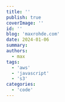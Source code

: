 ```yaml
---
title: ''
publish: true
coverImage: ''
id: ''
blog: 'maxrohde.com'
date: 2024-01-06
summary: 
authors:
  - max
tags:
  - 'aws'
  - 'javascript'
  - 's3'
categories:
  - 'code'
---
```



